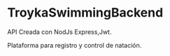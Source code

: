 # TroykaSwimmingBackend

API Creada con NodJs Express,Jwt.

Plataforma para registro y control de natación.
